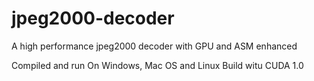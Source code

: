 # jpeg2000-decoder
A high performance jpeg2000 decoder with GPU and ASM enhanced

Compiled and run 
On Windows, Mac OS and Linux
Build witu CUDA 1.0
